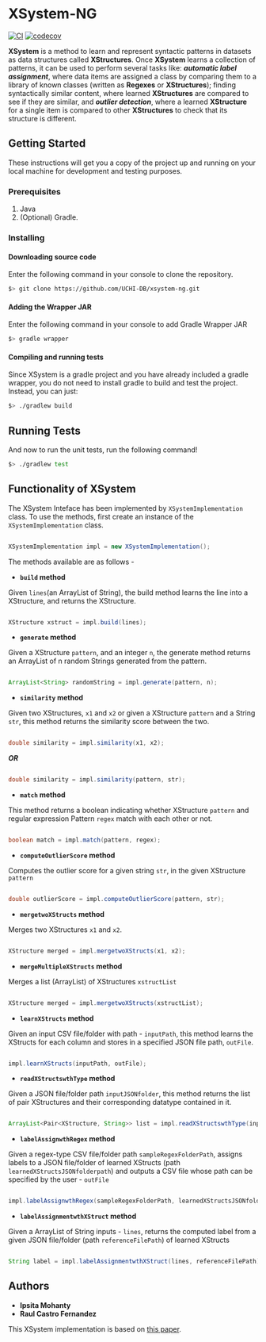 # XSystem-NG

[![CI](https://github.com/michaelmior/xsystem-ng/actions/workflows/ci.yml/badge.svg)](https://github.com/michaelmior/xsystem-ng/actions/workflows/ci.yml)
[![codecov](https://codecov.io/gh/michaelmior/xsystem-ng/branch/master/graph/badge.svg?token=AMLmO28GXd)](https://codecov.io/gh/michaelmior/xsystem-ng)

**XSystem** is a method to learn and represent syntactic patterns in datasets as data structures called **XStructures**. Once **XSystem** learns a collection of patterns, it can be used to perform several tasks like: **_automatic label assignment_**, where data items are assigned a class by comparing them to a library of known classes (written as **Regexes** or **XStructures**); finding syntactically similar content, where learned **XStructures** are compared to see if they are similar, and **_outlier detection_**, where a learned **XStructure** for a single item is compared to other **XStructures** to check that its structure is different.

## Getting Started

These instructions will get you a copy of the project up and running on your local machine for development and testing purposes.

### Prerequisites
1. Java
2. (Optional) Gradle.

### Installing

#### Downloading source code
Enter the following command in your console to clone the repository.
```bash
$> git clone https://github.com/UCHI-DB/xsystem-ng.git
```
#### Adding the Wrapper JAR
Enter the following command in your console to add Gradle Wrapper JAR
```bash
$> gradle wrapper
```

#### Compiling and running tests
Since XSystem is a gradle project and you have already included a gradle wrapper, you do not
need to install gradle to build and test the project. Instead, you can just:
```bash
$> ./gradlew build
```

## Running Tests
And now to run the unit tests, run the following command!
```bash
$> ./gradlew test
```

## Functionality of XSystem
The XSystem Inteface has been implemented by `XSystemImplementation` class. To use the methods, first create an instance of the `XSystemImplementation` class.

```Java

XSystemImplementation impl = new XSystemImplementation();

```

The methods available are as follows - 

* **`build` method**

Given `lines`(an ArrayList of String), the build method learns the line into a XStructure, and returns the XStructure.

```Java

XStructure xstruct = impl.build(lines); 

```

* **`generate` method**

Given a XStructure `pattern`, and an integer `n`, the generate method returns an ArrayList of n random Strings generated from the pattern.

```Java

ArrayList<String> randomString = impl.generate(pattern, n); 

```

* **`similarity` method**

Given two XStructures, `x1` and `x2` or given a XStructure `pattern` and a String `str`, this method returns the similarity score between the two.

```Java

double similarity = impl.similarity(x1, x2); 

```

***OR***

```Java

double similarity = impl.similarity(pattern, str); 

```

* **`match` method**

This method returns a boolean indicating whether XStructure `pattern` and regular expression Pattern `regex` match with each other or not.

```Java

boolean match = impl.match(pattern, regex); 

```


* **`computeOutlierScore` method**

Computes the outlier score for a given string `str`, in the given XStructure `pattern`

```Java

double outlierScore = impl.computeOutlierScore(pattern, str); 

```

* **`mergetwoXStructs` method**

Merges two XStructures `x1` and `x2`.

```Java

XStructure merged = impl.mergetwoXStructs(x1, x2); 

```

* **`mergeMultipleXStructs` method**

Merges a list (ArrayList) of XStructures `xstructList`

```Java

XStructure merged = impl.mergetwoXStructs(xstructList); 

```


* **`learnXStructs` method**

Given an input CSV file/folder with path - `inputPath`, this method learns the XStructs for each column and stores in a specified JSON file path, `outFile`.

```Java

impl.learnXStructs(inputPath, outFile); 

```

* **`readXStructswthType` method**

Given a JSON file/folder path `inputJSONfolder`, this method returns the list of pair XStructures and their corresponding datatype contained in it.

```Java

ArrayList<Pair<XStructure, String>> list = impl.readXStructswthType(inputJSONfolder); 

```


* **`labelAssignwthRegex` method**

Given a regex-type CSV file/folder path `sampleRegexFolderPath`, assigns labels to a JSON file/folder of learned XStructs (path `learnedXStructsJSONfolderpath`) and outputs a CSV file whose path can be specified by the user - `outFile`

```Java

impl.labelAssignwthRegex(sampleRegexFolderPath, learnedXStructsJSONfolderpath, outFile); 

```

* **`labelAssignmentwthXStruct` method**

Given a ArrayList of String inputs - `lines`, returns the computed label from a given JSON file/folder (path `referenceFilePath`) of learned XStructs

```Java

String label = impl.labelAssignmentwthXStruct(lines, referenceFilePath); 

```


## Authors

* **Ipsita Mohanty**
* **Raul Castro Fernandez**

This XSystem implementation is based on [this
paper](https://ieeexplore.ieee.org/abstract/document/8509235?casa_token=5yDC4o3mpNwAAAAA:ZnOFDnD0aoOIJLBsttKuBCC_VAUWCJ27OGQxZS0xszg5vo2vGVmg-_FT8jY6sWCNrcsaK671vLg).

